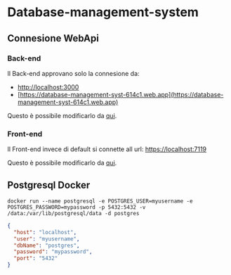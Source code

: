 # Database-management-system

## Connesione WebApi 
### Back-end
Il Back-end approvano solo la connesione da:
- [http://localhost:3000](http://localhost:3000)
- [https://database-management-syst-614c1.web.app](https://database-management-syst-614c1.web.app)

Questo è possibile modificarlo da [qui](/back-end/Program.cs#L12).
### Front-end
Il Front-end invece di default si connette all url: [https://localhost:7119](https://localhost:7119)

Questo è possibile modificarlo da [qui](/reactinferface/.env#L1).

## Postgresql Docker
```docker
docker run --name postgresql -e POSTGRES_USER=myusername -e POSTGRES_PASSWORD=mypassword -p 5432:5432 -v /data:/var/lib/postgresql/data -d postgres
```
```json
{
  "host": "localhost",
  "user": "myusername",
  "dbName": "postgres",
  "password": "mypassword",
  "port": "5432"
}
```
